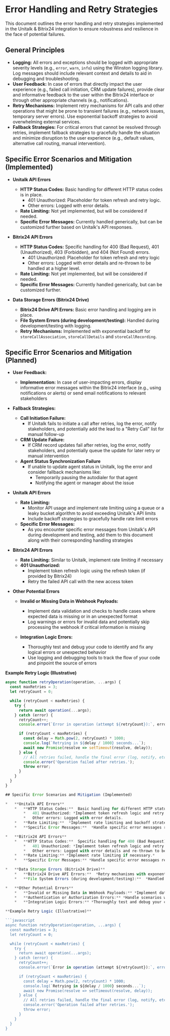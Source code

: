 # Error Handling and Retry Strategies

This document outlines the error handling and retry strategies implemented in the Unitalk & Bitrix24 integration to ensure robustness and resilience in the face of potential failures.

## General Principles

*   **Logging:** All errors and exceptions should be logged with appropriate severity levels (e.g., `error`, `warn`, `info`) using the Winston logging library. Log messages should include relevant context and details to aid in debugging and troubleshooting.
*   **User Feedback:**  In case of errors that directly impact the user experience (e.g., failed call initiation, CRM update failures), provide clear and informative feedback to the user within the Bitrix24 interface or through other appropriate channels (e.g., notifications).
*   **Retry Mechanisms:** Implement retry mechanisms for API calls and other operations that might be prone to transient failures (e.g., network issues, temporary server errors). Use exponential backoff strategies to avoid overwhelming external services.
*   **Fallback Strategies:**  For critical errors that cannot be resolved through retries, implement fallback strategies to gracefully handle the situation and minimize disruption to the user experience (e.g., default values, alternative call routing, manual intervention).

## Specific Error Scenarios and Mitigation (Implemented)

*   **Unitalk API Errors**
    *   **HTTP Status Codes:**  Basic handling for different HTTP status codes is in place.
        *   401 Unauthorized: Placeholder for token refresh and retry logic.
        *   Other errors: Logged with error details.
    *   **Rate Limiting:**  Not yet implemented, but will be considered if needed.
    *   **Specific Error Messages:**  Currently handled generically, but can be customized further based on Unitalk's API responses.

*   **Bitrix24 API Errors**
    *   **HTTP Status Codes:**  Specific handling for 400 (Bad Request), 401 (Unauthorized), 403 (Forbidden), and 404 (Not Found) errors.
        *   401 Unauthorized: Placeholder for token refresh and retry logic
        *   Other errors: Logged with error details and re-thrown to be handled at a higher level.
    *   **Rate Limiting:** Not yet implemented, but will be considered if needed.
    *   **Specific Error Messages:** Currently handled generically, but can be customized further.

*   **Data Storage Errors (Bitrix24 Drive)**
    *   **Bitrix24 Drive API Errors:** Basic error handling and logging are in place. 
    *   **File System Errors (during development/testing):**  Handled during development/testing with logging.
    *   **Retry Mechanisms:** Implemented with exponential backoff for `storeCallAssociation`, `storeCallDetails` and `storeCallRecording`.

## Specific Error Scenarios and Mitigation (Planned)

*   **User Feedback:**
    *   **Implementation:** In case of user-impacting errors, display informative error messages within the Bitrix24 interface (e.g., using notifications or alerts) or send email notifications to relevant stakeholders

*   **Fallback Strategies:** 
    *   **Call Initiation Failure:**
        *   If Unitalk fails to initiate a call after retries, log the error, notify stakeholders, and potentially add the lead to a "Retry Call" list for manual follow-up
    *   **CRM Update Failure:** 
        *   If CRM record updates fail after retries, log the error, notify stakeholders, and potentially queue the update for later retry or manual intervention
    *   **Agent Status Synchronization Failure** 
        *   If unable to update agent status in Unitalk, log the error and consider fallback mechanisms like:
            *   Temporarily pausing the autodialer for that agent
            *   Notifying the agent or manager about the issue

*   **Unitalk API Errors**
    *   **Rate Limiting:**  
        *   Monitor API usage and implement rate limiting using a queue or a leaky bucket algorithm to avoid exceeding Unitalk's API limits
        *   Include backoff strategies to gracefully handle rate limit errors
    *   **Specific Error Messages:** 
        *   As you encounter specific error messages from Unitalk's API during development and testing, add them to this document along with their corresponding handling strategies

*   **Bitrix24 API Errors**
    *   **Rate Limiting:**  Similar to Unitalk, implement rate limiting if necessary
    *   **401 Unauthorized:** 
        *   Implement token refresh logic using the refresh token (if provided by Bitrix24)
        *   Retry the failed API call with the new access token

*   **Other Potential Errors**
    *   **Invalid or Missing Data in Webhook Payloads:** 
        *   Implement data validation and checks to handle cases where expected data is missing or in an unexpected format
        *   Log warnings or errors for invalid data and potentially skip processing the webhook if critical information is missing

    *   **Integration Logic Errors:** 
        *   Thoroughly test and debug your code to identify and fix any logical errors or unexpected behavior
        *   Use logging and debugging tools to track the flow of your code and pinpoint the source of errors

**Example Retry Logic (Illustrative)**

```javascript
async function retryOperation(operation, ...args) {
  const maxRetries = 3;
  let retryCount = 0;

  while (retryCount < maxRetries) {
    try {
      return await operation(...args);
    } catch (error) {
      retryCount++;
      console.error(`Error in operation (attempt ${retryCount}):`, error);

      if (retryCount < maxRetries) {
        const delay = Math.pow(2, retryCount) * 1000; 
        console.log(`Retrying in ${delay / 1000} seconds...`);
        await new Promise(resolve => setTimeout(resolve, delay));
      } else {
        // All retries failed, handle the final error (log, notify, etc.)
        console.error('Operation failed after retries.');
        throw error; 
      }
    }
  }
}

## Specific Error Scenarios and Mitigation (Implemented)

*   **Unitalk API Errors**
    *   **HTTP Status Codes:**  Basic handling for different HTTP status codes is in place.
        *   401 Unauthorized: *Implement token refresh logic and retry the API call*
        *   Other errors: Logged with error details.
    *   **Rate Limiting:**  *Implement rate limiting and backoff strategies if necessary.*
    *   **Specific Error Messages:**  *Handle specific error messages returned by Unitalk's API as they are encountered during development and testing*

*   **Bitrix24 API Errors**
    *   **HTTP Status Codes:**  Specific handling for 400 (Bad Request), 401 (Unauthorized), 403 (Forbidden), and 404 (Not Found) errors.
        *   401 Unauthorized: *Implement token refresh logic and retry the API call*
        *   Other errors: Logged with error details and re-thrown to be handled at a higher level.
    *   **Rate Limiting:** *Implement rate limiting if necessary.*
    *   **Specific Error Messages:** *Handle specific error messages returned by Bitrix24's API as they are encountered*

*   **Data Storage Errors (Bitrix24 Drive)**
    *   **Bitrix24 Drive API Errors:**  *Retry mechanisms with exponential backoff have been implemented for file uploads and downloads.*
    *   **File System Errors (during development/testing):**  *Handled with logging.*

*   **Other Potential Errors**
    *   **Invalid or Missing Data in Webhook Payloads:** *Implement data validation and checks to handle cases where expected data is missing or in an unexpected format. Log warnings or errors for invalid data and potentially skip processing the webhook if critical information is missing.*
    *   **Authentication or Authorization Errors:** *Handle scenarios where the Bitrix24 access token is invalid or expired. Implement token refresh logic and retry mechanisms.*
    *   **Integration Logic Errors:** *Thoroughly test and debug your code to identify and fix any logical errors or unexpected behavior. Use logging and debugging tools to track the flow of your code and pinpoint the source of errors.*

**Example Retry Logic (Illustrative)**

```javascript
async function retryOperation(operation, ...args) {
  const maxRetries = 3;
  let retryCount = 0;

  while (retryCount < maxRetries) {
    try {
      return await operation(...args);
    } catch (error) {
      retryCount++;
      console.error(`Error in operation (attempt ${retryCount}):`, error);

      if (retryCount < maxRetries) {
        const delay = Math.pow(2, retryCount) * 1000; 
        console.log(`Retrying in ${delay / 1000} seconds...`);
        await new Promise(resolve => setTimeout(resolve, delay));
      } else {
        // All retries failed, handle the final error (log, notify, etc.)
        console.error('Operation failed after retries.');
        throw error; 
      }
    }
  }
}
